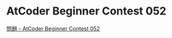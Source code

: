 AtCoder Beginner Contest 052
===

[問題 - AtCoder Beginner Contest 052](https://atcoder.jp/contests/abc052/tasks)
